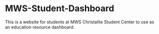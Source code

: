 # MWS-Student-Dashboard
This is a website for students at MWS Christalite Student Center to use as an education resource dashboard.
